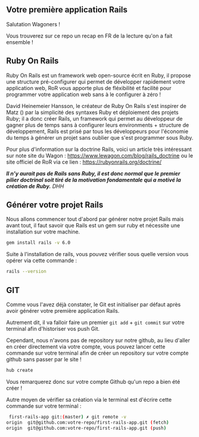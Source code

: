 ## Votre première application Rails 

Salutation Wagoners ! 

Vous trouverez sur ce repo un recap en FR de la lecture qu'on a fait ensemble !


## Ruby On Rails 


Ruby On Rails est un framework web open-source écrit en Ruby, il propose une structure pré-configurer qui permet de développer rapidement votre application web, RoR vous apporte plus de fléxibilité et facilité pour programmer votre application web sans à le configurer à zéro ! 

David Heinemeier Hansson, le créateur de Ruby On Rails s'est inspirer de Matz ()  par la simplicité des syntaxes Ruby et déploiement des projets Ruby; il a donc créer Rails, un framework qui permet au développeur de gagner plus de temps sans à configurer leurs environments + structure de développement, Rails est prisé par tous les développeurs pour l'économie du temps à générer un projet sans oublier que s'est programmer sous Ruby.

Pour plus d'information sur la doctrine Rails, voici un article très intéressant sur note site du Wagon : https://www.lewagon.com/blog/rails_doctrine ou le site officiel de RoR via ce lien : https://rubyonrails.org/doctrine/ 


***Il n’y aurait pas de Rails sans Ruby, il est donc normal que le premier pilier doctrinal soit tiré de la motivation fondamentale qui a motivé la création de Ruby.*** *DHH* 

## Générer votre projet Rails 

Nous allons commencer tout d'abord par générer notre projet Rails mais avant tout, il faut savoir que Rails est un gem sur ruby et nécessite une installation sur votre machine. 

```bash
gem install rails -v 6.0
``` 

Suite à l'installation de rails, vous pouvez vérifier sous quelle version vous opérer via cette commande :

```bash 
rails --version
```

## GIT 

Comme vous l'avez déjà constater, le Git est initialiser par défaut après avoir générer votre première application Rails.

Autrement dit, il va falloir faire un premier ```git add``` + ```git commit``` sur votre terminal afin d'historiser vos push Git. 

Cependant, nous n'avons pas de repository sur notre github, au lieu d'aller en créer directement via votre compte, vous pouvez lancer cette commande sur votre terminal afin de créer un repository sur votre compte github sans passer par le site ! 

```bash
hub create 
```

Vous remarquerez donc sur votre compte Github qu'un repo a bien été créer ! 

Autre moyen de vérifier sa création via le terminal est d'écrire cette commande sur votre terminal :

```bash
 first-rails-app git:(master) ✗ git remote -v
origin  git@github.com:votre-repo/first-rails-app.git (fetch)
origin  git@github.com:votre-repo/first-rails-app.git (push)
```
